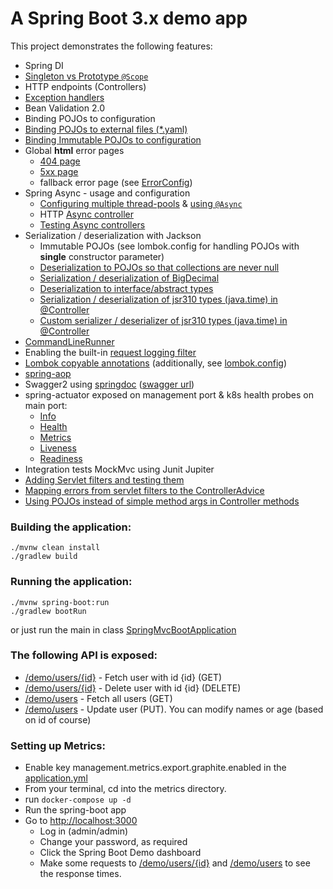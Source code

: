 # A Spring Boot 3.x demo app

This project demonstrates the following features:
* Spring DI
* [Singleton vs Prototype `@Scope`](src/test/java/com/att/training/spring/boot/demo/scopes/MySingletonTest.java)
* HTTP endpoints (Controllers)
* [Exception handlers](src/main/java/com/att/training/spring/boot/demo/errors/ExceptionHandlers.java)
* Bean Validation 2.0
* Binding POJOs to configuration
* [Binding POJOs to external files (*.yaml)](src/main/java/com/att/training/spring/boot/demo/user/ExternalUserProperties.java) 
* [Binding Immutable POJOs to configuration](src/main/java/com/att/training/spring/boot/demo/user/HttpServiceProperties.java) 
* Global **html** error pages
  * [404 page](src/main/resources/static/error/404.html)
  * [5xx page](src/main/resources/static/error/5xx.html)
  * fallback error page (see [ErrorConfig](src/main/java/com/att/training/spring/boot/demo/config/ErrorConfig.java))
* Spring Async - usage and configuration
  * [Configuring multiple thread-pools](src/main/java/com/att/training/spring/boot/demo/config/AsyncConfig.java) & [using `@Async`](src/main/java/com/att/training/spring/boot/demo/config/AsyncRunner.java)
  * HTTP [Async controller](src/main/java/com/att/training/spring/boot/demo/user/AsyncUserController.java)
  * [Testing Async controllers](src/test/java/com/att/training/spring/boot/demo/AsyncControllerTest.java)
* Serialization / deserialization with Jackson
  * Immutable POJOs (see lombok.config for handling POJOs with **single** constructor parameter)
  * [Deserialization to POJOs so that collections are never null](src/test/java/com/att/training/spring/boot/demo/serdes/JacksonDeserializingListTest.java)
  * [Serialization / deserialization of BigDecimal](src/test/java/com/att/training/spring/boot/demo/serdes/JacksonBigDecimalTest.java)
  * [Deserialization to interface/abstract types](src/test/java/com/att/training/spring/boot/demo/serdes/JacksonDeserializationWithInterfacesTest.java)
  * [Serialization / deserialization of jsr310 types (java.time) in @Controller](src/test/java/com/att/training/spring/boot/demo/datetime/DateTimeControllerTest.java)
  * [Custom serializer / deserializer of jsr310 types (java.time) in @Controller](src/test/java/com/att/training/spring/boot/demo/datetime/DateTimeCustomSerDesTest.java)
* [CommandLineRunner](src/main/java/com/att/training/spring/boot/demo/config/AppConfig.java)
* Enabling the built-in [request logging filter](src/main/java/com/att/training/spring/boot/demo/config/AppConfig.java)
* [Lombok copyable annotations](src/test/java/com/att/training/spring/boot/demo/LombokTest.java) (additionally, see [lombok.config](jetbrains://idea/navigate/reference?project=spring-boot-mvc-demo&path=lombok.config))
* [spring-aop](src/main/java/com/att/training/spring/boot/demo/RandomDelayAspect.java)
* Swagger2 using [springdoc](https://springdoc.org/) ([swagger url](http://localhost:8090/demo/swagger-ui.html/))
* spring-actuator exposed on management port & k8s health probes on main port:
  * [Info](http://localhost:8091/demo/actuator/info)
  * [Health](http://localhost:8091/demo/actuator/env)
  * [Metrics](http://localhost:8091/demo/actuator/metrics)
  * [Liveness](http://localhost:8090/demo/livez)
  * [Readiness](http://localhost:8090/demo/ready-for-action)
* Integration tests MockMvc using Junit Jupiter
* [Adding Servlet filters and testing them](src/test/java/com/att/training/spring/boot/demo/filters/FilterTest.java)  
* [Mapping errors from servlet filters to the ControllerAdvice](src/test/java/com/att/training/spring/boot/demo/filters/errors/ErrorInFilterTest.java)  
* [Using POJOs instead of simple method args in Controller methods](src/test/java/com/att/training/spring/boot/demo/ControllerMethodParametersTest.java)  

### Building the application:
```
./mvnw clean install
./gradlew build
```

### Running the application:
```
./mvnw spring-boot:run
./gradlew bootRun
```
or just run the main in class [SpringMvcBootApplication](src/main/java/com/att/training/spring/boot/demo/SpringMvcBootApplication.java)

### The following API is exposed:
* [/demo/users/{id}](http://localhost:8090/demo/users/1) - Fetch user with id {id} (GET)
* [/demo/users/{id}](http://localhost:8090/demo/users/1) - Delete user with id {id} (DELETE)
* [/demo/users](http://localhost:8090/demo/users) - Fetch all users (GET)
* [/demo/users](http://localhost:8090/demo/users) - Update user (PUT). You can modify names or age (based on id of course)

### Setting up Metrics:
* Enable key management.metrics.export.graphite.enabled in the [application.yml](src/main/resources/application.yml)
* From your terminal, cd into the metrics directory.
* run `docker-compose up -d`
* Run the spring-boot app
* Go to <http://localhost:3000>  
  * Log in (admin/admin)
  * Change your password, as required
  * Click the Spring Boot Demo dashboard
  * Make some requests to [/demo/users/{id}](http://localhost:8090/demo/users/1) and [/demo/users](http://localhost:8090/demo/users) to see the response times.

 